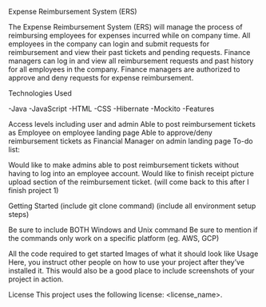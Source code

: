 Expense Reimbursement System (ERS)

The Expense Reimbursement System (ERS) will manage the process of reimbursing employees for expenses incurred while on company time. All employees in the company can login and submit requests for reimbursement and view their past tickets and pending requests. Finance managers can log in and view all reimbursement requests and past history for all employees in the company. Finance managers are authorized to approve and deny requests for expense reimbursement.

Technologies Used

-Java
-JavaScript
-HTML
-CSS
-Hibernate
-Mockito
-Features

Access levels including user and admin
Able to post reimbursement tickets as Employee on employee landing page
Able to approve/deny reimbursement tickets as Financial Manager on admin landing page
To-do list:

Would like to make admins able to post reimbursement tickets without having to log into an employee account.
Would like to finish receipt picture upload section of the reimbursement ticket.
(will come back to this after I finish project 1)

Getting Started (include git clone command) (include all environment setup steps)

Be sure to include BOTH Windows and Unix command Be sure to mention if the commands only work on a specific platform (eg. AWS, GCP)

All the code required to get started Images of what it should look like Usage Here, you instruct other people on how to use your project after they’ve installed it. This would also be a good place to include screenshots of your project in action.

License This project uses the following license: <license_name>.
